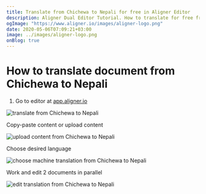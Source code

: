 ```yaml
---
title: Translate from Chichewa to Nepali for free in Aligner Editor
description: Aligner Dual Editor Tutorial. How to translate for free from Chichewa to Nepali. Aligner is multilingual document management platform. 
ogImage: "https://www.aligner.io/images/aligner-logo.png"
date: 2020-05-06T07:09:21+03:00
image: ../images/aligner-logo.png
onBlog: true
---
```


# How to translate document from Chichewa to Nepali

1. Go to editor at [app.aligner.io](https://app.aligner.io "Aligner App web page")

![translate from Chichewa to Nepali](../aligner-blank-editor.png "translate from Chichewa to Nepali")

Copy-paste content or upload content

![upload content from Chichewa to Nepali](../aligner-uploaded-document.png "upload content from Chichewa to Nepali")

Choose desired language

![choose machine translation from Chichewa to Nepali](../aligner-language-dropdown.png "choose machine translation from Chichewa to Nepali")

Work and edit 2 documents in parallel

![edit translation from Chichewa to Nepali](../aligner-double-sitded-editor.png "edit translation from Chichewa to Nepali")

